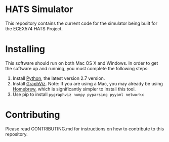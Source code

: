 # HATS Simulator

This repository contains the current code for the simulator being built for the ECEX574 HATS Project.

# Installing

This software should run on both Mac OS X and Windows. In order to get the software up and running, you must complete the following steps:

1. Install [Python](https://www.python.org/), the latest version 2.7 version.
2. Install [GraphViz](http://graphviz.org/). Note: If you are using a Mac, you may already be using [Homebrew](http://brew.sh/), which is significantly simpler to install this tool.
3. Use pip to install `pygraphviz numpy pyparsing pyyaml networkx`

# Contributing

Please read CONTRIBUTING.md for instructions on how to contribute to this repository.